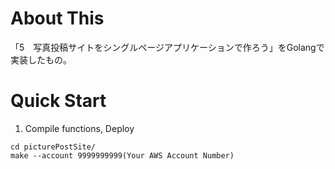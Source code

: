 # About This

「5　写真投稿サイトをシングルページアプリケーションで作ろう」をGolangで実装したもの。

# Quick Start

1. Compile functions, Deploy

```
cd picturePostSite/
make --account 9999999999(Your AWS Account Number)
```